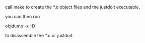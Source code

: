 call make to create the *.o object files and the justdoit executable.

you can then run

objdump -x -D <file> 

to disassemble the *.o or justdoit.
